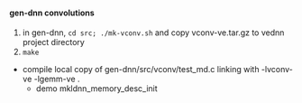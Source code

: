 #### gen-dnn convolutions

1. in gen-dnn, `cd src; ./mk-vconv.sh` and copy vconv-ve.tar.gz to vednn project directory
2. `make`

- compile local copy of gen-dnn/src/vconv/test\_md.c linking with -lvconv-ve -lgemm-ve .
  - demo mkldnn\_memory\_desc\_init

